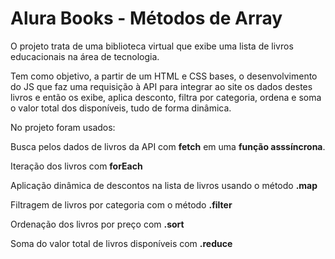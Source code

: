 # Alura Books - Métodos de Array

O projeto trata de uma biblioteca virtual que exibe uma lista de livros educacionais na área de tecnologia.

Tem como objetivo, a partir de um HTML e CSS bases, o desenvolvimento do JS que faz uma requisição à API para integrar ao site os dados destes livros e então os exibe, aplica desconto, filtra por categoria, ordena e soma o valor total dos disponíveis, tudo de forma dinâmica.

No projeto foram usados:

Busca pelos dados de livros da API com **fetch** em uma **função asssíncrona**.

Iteração dos livros com **forEach**

Aplicação dinâmica de descontos na lista de livros usando o método **.map**

Filtragem de livros por categoria com o método **.filter**

Ordenação dos livros por preço com **.sort**

Soma do valor total de livros disponíveis com **.reduce**
